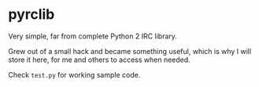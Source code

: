 pyrclib
=======

Very simple, far from complete Python 2 IRC library.

Grew out of a small hack and became something useful, which is why I will store it here, for me and others to access when needed.

Check `test.py` for working sample code.
